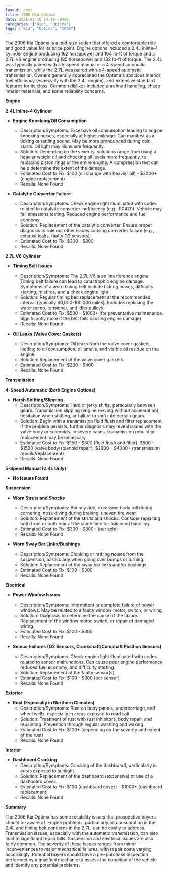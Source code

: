 ```yaml
---
layout: post
title: 2006 Kia Optima
date: 2025-03-16 14:19 -0400
categories: ["Kia", "Optima"]
tags: ["Kia", "Optima", "2006"]
---
```

The 2006 Kia Optima is a mid-size sedan that offered a comfortable ride and good value for its price point. Engine options included a 2.4L inline-4 cylinder engine producing 162 horsepower and 164 lb-ft of torque and a 2.7L V6 engine producing 185 horsepower and 182 lb-ft of torque. The 2.4L was typically paired with a 5-speed manual or a 4-speed automatic transmission, while the 2.7L was paired with a 4-speed automatic transmission. Owners generally appreciated the Optima's spacious interior, fuel efficiency (especially with the 2.4L engine), and extensive standard features for its class. Common dislikes included unrefined handling, cheap interior materials, and some reliability concerns.

**Engine**

**2.4L Inline-4 Cylinder**

*   **Engine Knocking/Oil Consumption**
    *   Description/Symptoms: Excessive oil consumption leading to engine knocking noises, especially at higher mileage. Can manifest as a ticking or rattling sound. May be more pronounced during cold starts. Oil light may illuminate frequently.
    *   Solution: Depending on the severity, solutions range from using a heavier weight oil and checking oil levels more frequently, to replacing piston rings or the entire engine. A compression test can help determine the extent of the damage.
    *   Estimated Cost to Fix: $100 (oil change with heavier oil) - $3000+ (engine replacement)
    *   Recalls: None Found

*   **Catalytic Converter Failure**
    * Description/Symptoms: Check engine light illuminated with codes related to catalytic converter inefficiency (e.g., P0420). Vehicle may fail emissions testing. Reduced engine performance and fuel economy.
    * Solution: Replacement of the catalytic converter. Ensure proper diagnosis to rule out other issues causing converter failure (e.g., exhaust leaks, faulty O2 sensors).
    * Estimated Cost to Fix: $300 - $800
    * Recalls: None Found

**2.7L V6 Cylinder**

*   **Timing Belt Issues**
    *   Description/Symptoms: The 2.7L V6 is an interference engine. Timing belt failure can lead to catastrophic engine damage. Symptoms of a worn timing belt include ticking noises, difficulty starting, misfires, and a check engine light.
    *   Solution: Regular timing belt replacement at the recommended interval (typically 60,000-100,000 miles). Includes replacing the water pump, tensioner, and idler pulleys.
    *   Estimated Cost to Fix: $500 - $1000+ (for preventative maintenance. Significantly more if the belt fails causing engine damage)
    *   Recalls: None Found

*   **Oil Leaks (Valve Cover Gaskets)**
    *   Description/Symptoms: Oil leaks from the valve cover gaskets, leading to oil consumption, oil smells, and visible oil residue on the engine.
    *   Solution: Replacement of the valve cover gaskets.
    *   Estimated Cost to Fix: $200 - $400
    *   Recalls: None Found

**Transmission**

**4-Speed Automatic (Both Engine Options)**

*   **Harsh Shifting/Slipping**
    *   Description/Symptoms: Hard or jerky shifts, particularly between gears. Transmission slipping (engine revving without acceleration), hesitation when shifting, or failure to shift into certain gears.
    *   Solution: Begin with a transmission fluid flush and filter replacement. If the problem persists, further diagnosis may reveal issues with the valve body or solenoids. In severe cases, transmission rebuild or replacement may be necessary.
    *   Estimated Cost to Fix: $150 - $300 (fluid flush and filter), $500 - $1500 (valve body/solenoid repair), $2000 - $4000+ (transmission rebuild/replacement)
    *   Recalls: None Found

**5-Speed Manual (2.4L Only)**

*   **No Issues Found**

**Suspension**

*   **Worn Struts and Shocks**
    *   Description/Symptoms: Bouncy ride, excessive body roll during cornering, nose diving during braking, uneven tire wear.
    *   Solution: Replacement of the struts and shocks. Consider replacing both front or both rear at the same time for balanced handling.
    *   Estimated Cost to Fix: $300 - $800+ (per axle)
    *   Recalls: None Found

*   **Worn Sway Bar Links/Bushings**
    *   Description/Symptoms: Clunking or rattling noises from the suspension, particularly when going over bumps or turning.
    *   Solution: Replacement of the sway bar links and/or bushings.
    *   Estimated Cost to Fix: $100 - $300
    *   Recalls: None Found

**Electrical**

*   **Power Window Issues**
    *   Description/Symptoms: Intermittent or complete failure of power windows. May be related to a faulty window motor, switch, or wiring.
    *   Solution: Diagnosis to determine the cause of the failure. Replacement of the window motor, switch, or repair of damaged wiring.
    *   Estimated Cost to Fix: $100 - $300
    *   Recalls: None Found

*   **Sensor Failures (O2 Sensors, Crankshaft/Camshaft Position Sensors)**
    *   Description/Symptoms: Check engine light illuminated with codes related to sensor malfunctions. Can cause poor engine performance, reduced fuel economy, and difficulty starting.
    *   Solution: Replacement of the faulty sensor(s).
    *   Estimated Cost to Fix: $100 - $300 (per sensor)
    *   Recalls: None Found

**Exterior**

*   **Rust (Especially in Northern Climates)**
    *   Description/Symptoms: Rust on body panels, undercarriage, and wheel wells, especially in areas exposed to road salt.
    *   Solution: Treatment of rust with rust inhibitors, body repair, and repainting. Prevention through regular washing and waxing.
    *   Estimated Cost to Fix: $100+ (depending on the severity and extent of the rust)
    *   Recalls: None Found

**Interior**

*   **Dashboard Cracking**
    *   Description/Symptoms: Cracking of the dashboard, particularly in areas exposed to sunlight.
    *   Solution: Replacement of the dashboard (expensive) or use of a dashboard cover.
    *   Estimated Cost to Fix: $100 (dashboard cover) - $1000+ (dashboard replacement)
    *   Recalls: None Found

**Summary**

The 2006 Kia Optima has some reliability issues that prospective buyers should be aware of. Engine problems, particularly oil consumption in the 2.4L and timing belt concerns in the 2.7L, can be costly to address. Transmission issues, especially with the automatic transmission, can also lead to significant repair bills. Suspension and electrical issues are also fairly common. The severity of these issues ranges from minor inconveniences to major mechanical failures, with repair costs varying accordingly. Potential buyers should have a pre-purchase inspection performed by a qualified mechanic to assess the condition of the vehicle and identify any potential problems.

